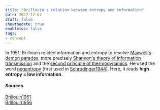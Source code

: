 ```yaml
---
title: "Brillouin's relation between entropy and information"
date: 2022-12-07
draft: false
showthedate: true
enabletoc: false
tags:
- concept
---
```


In 1951, Brilliouin related information and entropy to resolve [Maxwell's demon paradox](concept/Maxwell's%20demon%20paradox.md); more precisely [Shannon's theory of information transmission](concept/Shannon's%20theory%20of%20information%20transmission.md) and the [second principle of thermodynamics](concept/second%20principle%20of%20thermodynamics.md). He used the word  [negentropy](concept/negentropy.md) (first used in [Schrodinger1944](reference/Schrodinger1944.md)). Here, it reads **high entropy = low information**. 

#### Sources

[Brillouin1951](reference/Brillouin1951.md)     
[Brillouin1956](reference/Brillouin1956.md)
